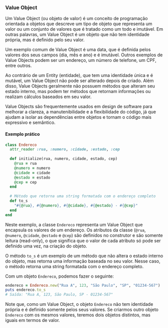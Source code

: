 ### Value Object

Um Value Object (ou objeto de valor) é um conceito de programação orientada a objetos que descreve um tipo de objeto que representa um valor ou um conjunto de valores que é tratado como um todo e imutável. Em outras palavras, um Value Object é um objeto que não tem identidade própria, mas é definido pelo seu valor.

Um exemplo comum de Value Object é uma data, que é definida pelos valores dos seus campos (dia, mês e ano) e é imutável. Outros exemplos de Value Objects podem ser um endereço, um número de telefone, um CPF, entre outros.

Ao contrário de um Entity (entidade), que tem uma identidade única e é mutável, um Value Object não pode ser alterado depois de criado. Além disso, Value Objects geralmente não possuem métodos que alteram seu estado interno, mas podem ter métodos que retornam informações ou realizam cálculos baseados em seu valor.

Value Objects são frequentemente usados em design de software para melhorar a clareza, a manutenibilidade e a flexibilidade do código, já que ajudam a isolar as dependências entre objetos e tornam o código mais expressivo e semântico.

#### Exemplo prático

```ruby
class Endereco
  attr_reader :rua, :numero, :cidade, :estado, :cep
  
  def initialize(rua, numero, cidade, estado, cep)
    @rua = rua
    @numero = numero
    @cidade = cidade
    @estado = estado
    @cep = cep
  end
  
  # Método que retorna uma string formatada com o endereço completo
  def to_s
    "#{@rua}, #{@numero}, #{@cidade}, #{@estado} - #{@cep}"
  end
end
```

Neste exemplo, a classe `Endereco` representa um Value Object que encapsula os valores de um endereço. Os atributos da classe (`@rua`, `@numero`, `@cidade`, `@estado` e `@cep`) são definidos no construtor e são somente leitura (read-only), o que significa que o valor de cada atributo só pode ser definido uma vez, na criação do objeto.

O método `to_s` é um exemplo de um método que não altera o estado interno do objeto, mas retorna uma informação baseada no seu valor. Nesse caso, o método retorna uma string formatada com o endereço completo.

Com um objeto `Endereco`, podemos fazer o seguinte:
```ruby
endereco = Endereco.new("Rua A", 123, "São Paulo", "SP", "01234-567")
puts endereco.to_s
# Saída: "Rua A, 123, São Paulo, SP - 01234-567"
```

Note que, como um Value Object, o objeto `Endereco` não tem identidade própria e é definido somente pelos seus valores. Se criarmos outro objeto `Endereco` com os mesmos valores, teremos dois objetos distintos, mas iguais em termos de valor.
